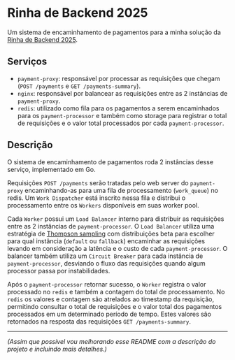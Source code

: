# Rinha de Backend 2025

Um sistema de encaminhamento de pagamentos para a minha solução da [Rinha de Backend 2025](https://github.com/zanfranceschi/rinha-de-backend-2025).

## Serviços

- `payment-proxy`: responsável por processar as requisições que chegam (`POST /payments` e `GET /payments-summary`).
- `nginx`: responsável por balancear as requisições entre as 2 instâncias de `payment-proxy`.
- `redis`: utilizado como fila para os pagamentos a serem encaminhados para os `payment-processor` e também como storage para registrar o total de requisições e o valor total processados por cada `payment-processor`.

## Descrição

O sistema de encaminhamento de pagamentos roda 2 instâncias desse serviço, implementado em Go.

Requisições `POST /payments` serão tratadas pelo web server do `payment-proxy` encaminhando-as para uma fila de processamento (`work_queue`) no redis.
Um `Work Dispatcher` está inscrito nessa fila e distribui o processamento entre os `Workers` disponíveis em suas worker pool.

Cada `Worker` possui um `Load Balancer` interno para distribuir as requisições entre as 2 instâncias de `payment-processor`.
O `Load Balancer` utiliza uma estratégia de [Thompson sampling](https://en.wikipedia.org/wiki/Thompson_sampling) com distribuições beta para escolher para qual instância (`default` ou `fallback`) encaminhar as requisições levando em consideração a latência e o custo de cada `payment-processor`. O balancer também utiliza um `Circuit Breaker` para cada instância de `payment-processor`, desviando o fluxo das requisições quando algum processor passa por instabilidades.

Após o `payment-processor` retornar sucesso, o `Worker` registra o valor processado no `redis` e também a contagem do total de processamento.
No `redis` os valores e contagem são atrelados ao timestamp da requisição, permitindo consultar o total de requisições e o valor total dos pagamentos processados em um determinado período de tempo. Estes valores são retornados na resposta das requisições `GET /payments-summary`.

---

_(Assim que possível vou melhorando esse README com a descrição do projeto e incluindo mais detalhes.)_
